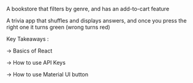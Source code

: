 A bookstore that filters by genre, and has an add-to-cart feature


A trivia app that shuffles and displays answers, and once you press the right one it turns green (wrong turns red)


Key Takeaways :


-> Basics of React

-> How to use API Keys

-> How to use Material UI button
